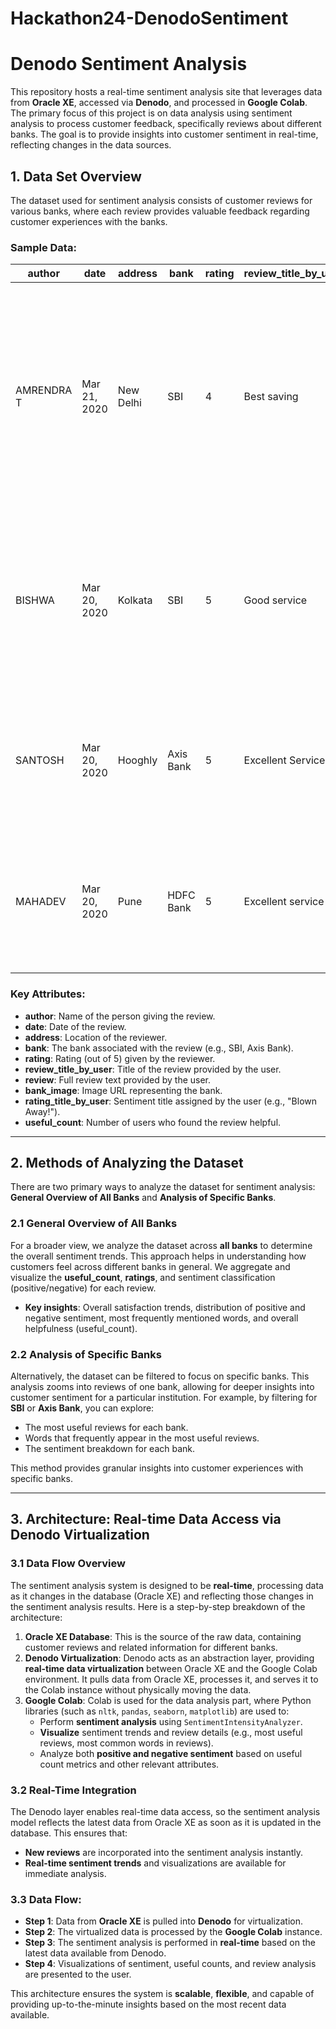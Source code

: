 # Hackathon24-DenodoSentiment

# Denodo Sentiment Analysis

This repository hosts a real-time sentiment analysis site that leverages data from **Oracle XE**, accessed via **Denodo**, and processed in **Google Colab**. The primary focus of this project is on data analysis using sentiment analysis to process customer feedback, specifically reviews about different banks. The goal is to provide insights into customer sentiment in real-time, reflecting changes in the data sources.

## 1. Data Set Overview

The dataset used for sentiment analysis consists of customer reviews for various banks, where each review provides valuable feedback regarding customer experiences with the banks.

### Sample Data:

| **author**  | **date**    | **address** | **bank** | **rating** | **review_title_by_user** | **review**                                                                                                                                                                | **bank_image**                                                                  | **rating_title_by_user** | **useful_count** |
|-------------|-------------|-------------|----------|------------|--------------------------|--------------------------------------------------------------------------------------------------------------------------------------------------------------------------|--------------------------------------------------------------------------------|--------------------------|------------------|
| AMRENDRA T  | Mar 21, 2020 | New Delhi   | SBI      | 4          | Best saving               | State Bank Of India is located nearby in our area so I opened my saving account from that bank. Customer service was good, I got my bank statement on time...             | ![SBI Image](https://static.bankbazaar.com/images/common/bank-logo/sbi-4.png)  | Great!                   | 133              |
| BISHWA      | Mar 20, 2020 | Kolkata     | SBI      | 5          | Good service              | I have my salary account in SBI, when I applied for the card I got my statement on time. I am very much satisfied with the account...                                    | ![SBI Image](https://static.bankbazaar.com/images/common/bank-logo/sbi-4.png)  | Blown Away!              | 89               |
| SANTOSH     | Mar 20, 2020 | Hooghly     | Axis Bank| 5          | Excellent Service         | I am using Axis bank saving account for the past 3 years. Each transaction is safe and secure...                                                                          | ![Axis Bank](https://static.bankbazaar.com/images/common/bank-logo/axis.png)  | Blown Away!              | 48               |
| MAHADEV     | Mar 20, 2020 | Pune        | HDFC Bank| 5          | Excellent service         | I have my salary bank account in HDFC bank for many years. I got my bank statement on time...                                                                            | ![HDFC](https://static.bankbazaar.com/images/common/bank-logo/hdfc.png)       | Blown Away!              | 52               |

### Key Attributes:

- **author**: Name of the person giving the review.
- **date**: Date of the review.
- **address**: Location of the reviewer.
- **bank**: The bank associated with the review (e.g., SBI, Axis Bank).
- **rating**: Rating (out of 5) given by the reviewer.
- **review_title_by_user**: Title of the review provided by the user.
- **review**: Full review text provided by the user.
- **bank_image**: Image URL representing the bank.
- **rating_title_by_user**: Sentiment title assigned by the user (e.g., "Blown Away!").
- **useful_count**: Number of users who found the review helpful.

---

## 2. Methods of Analyzing the Dataset

There are two primary ways to analyze the dataset for sentiment analysis: **General Overview of All Banks** and **Analysis of Specific Banks**.

### 2.1 General Overview of All Banks

For a broader view, we analyze the dataset across **all banks** to determine the overall sentiment trends. This approach helps in understanding how customers feel across different banks in general. We aggregate and visualize the **useful_count**, **ratings**, and sentiment classification (positive/negative) for each review.

- **Key insights**: Overall satisfaction trends, distribution of positive and negative sentiment, most frequently mentioned words, and overall helpfulness (useful_count).

### 2.2 Analysis of Specific Banks

Alternatively, the dataset can be filtered to focus on specific banks. This analysis zooms into reviews of one bank, allowing for deeper insights into customer sentiment for a particular institution. For example, by filtering for **SBI** or **Axis Bank**, you can explore:
- The most useful reviews for each bank.
- Words that frequently appear in the most useful reviews.
- The sentiment breakdown for each bank.

This method provides granular insights into customer experiences with specific banks.

---

## 3. Architecture: Real-time Data Access via Denodo Virtualization

### 3.1 Data Flow Overview

The sentiment analysis system is designed to be **real-time**, processing data as it changes in the database (Oracle XE) and reflecting those changes in the sentiment analysis results. Here is a step-by-step breakdown of the architecture:

1. **Oracle XE Database**: This is the source of the raw data, containing customer reviews and related information for different banks.
2. **Denodo Virtualization**: Denodo acts as an abstraction layer, providing **real-time data virtualization** between Oracle XE and the Google Colab environment. It pulls data from Oracle XE, processes it, and serves it to the Colab instance without physically moving the data.
3. **Google Colab**: Colab is used for the data analysis part, where Python libraries (such as `nltk`, `pandas`, `seaborn`, `matplotlib`) are used to:
   - Perform **sentiment analysis** using `SentimentIntensityAnalyzer`.
   - **Visualize** sentiment trends and review details (e.g., most useful reviews, most common words in reviews).
   - Analyze both **positive and negative sentiment** based on useful count metrics and other relevant attributes.

### 3.2 Real-Time Integration

The Denodo layer enables real-time data access, so the sentiment analysis model reflects the latest data from Oracle XE as soon as it is updated in the database. This ensures that:
- **New reviews** are incorporated into the sentiment analysis instantly.
- **Real-time sentiment trends** and visualizations are available for immediate analysis.

### 3.3 Data Flow:

- **Step 1**: Data from **Oracle XE** is pulled into **Denodo** for virtualization.
- **Step 2**: The virtualized data is processed by the **Google Colab** instance.
- **Step 3**: The sentiment analysis is performed in **real-time** based on the latest data available from Denodo.
- **Step 4**: Visualizations of sentiment, useful counts, and review analysis are presented to the user.

This architecture ensures the system is **scalable**, **flexible**, and capable of providing up-to-the-minute insights based on the most recent data available.


